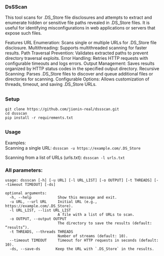 ### DsSScan 

This tool scans for .DS_Store file disclosures and attempts to extract and enumerate hidden or sensitive file paths revealed in .DS_Store files. It is useful for identifying misconfigurations in web applications or servers that expose such files.

Features
URL Enumeration: Scans single or multiple URLs for .DS_Store file disclosure.
Multithreading: Supports multithreaded scanning for faster results.
Path Traversal Prevention: Validates extracted paths to prevent directory traversal exploits.
Error Handling: Retries HTTP requests with configurable timeouts and logs errors.
Output Management: Saves results organized by HTTP status codes in the specified output directory.
Recursive Scanning: Parses .DS_Store files to discover and queue additional files or directories for scanning.
Configurable Options: Allows customization of threads, timeout, and saving .DS_Store URLs.
##

### Setup
`git clone https://github.com/jionin-real/dssscan.git`  
`cd dssscan`   
`pip install -r requirements.txt`  

##
### Usage
Examples:  
Scanning a single URL: `dssscan -u https://example.com/.DS_Store` 

Scanning from a list of URLs (urls.txt): `dssscan -l urls.txt`

### All parameters:  
```
usage: dssscan [-h] [-u URL] [-l URL_LIST] [-o OUTPUT] [-t THREADS] [--timeout TIMEOUT] [-ds]

optional arguments:
  -h, --help            Show this message and exit.
  -u URL, --url URL     Initial URL (e.g., https://example.com/.DS_Store).
  -l URL_LIST, --list URL_LIST
                        A file with a list of URLs to scan.
  -o OUTPUT, --output OUTPUT
                        The directory to save the results (default: “results”).
  -t THREADS, --threads THREADS
                        Number of streams (default: 10).
  --timeout TIMEOUT     Timeout for HTTP requests in seconds (default: 10).
  -ds, --save-ds       Keep the URL with `.DS_Store` in the results.
```
